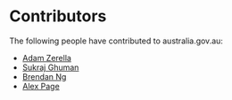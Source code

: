 # Contributors

The following people have contributed to australia.gov.au:

-   [Adam Zerella](https://github.com/adamzerella)
-   [Sukraj Ghuman](https://github.com/sukhrajghuman)
-   [Brendan Ng](https://github.com/brendancng)
-   [Alex Page](https://github.com/alex-page)

